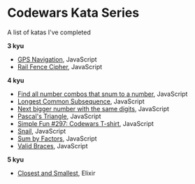 # Codewars Kata Series

A list of katas I've completed

**3 kyu**

- [GPS Navigation](https://github.com/darkbaby123/kata-gps-navigation), JavaScript
- [Rail Fence Cipher](https://github.com/darkbaby123/kata-rail-fence-cipher-js), JavaScript

**4 kyu**

- [Find all number combos that snum to a number](https://github.com/darkbaby123/kata-number-combos-sum-js), JavaScript
- [Longest Common Subsequence](https://github.com/darkbaby123/kata-longest-common-subsequence), JavaScript
- [Next bigger number with the same digits](https://github.com/darkbaby123/kata-next-bigger-number), JavaScript
- [Pascal's Triangle](https://github.com/darkbaby123/kata-pascals-triangle), JavaScript
- [Simple Fun #297: Codewars T-shirt](https://github.com/darkbaby123/kata-codewars-tshirt-js), JavaScript
- [Snail](https://github.com/darkbaby123/kata-snail), JavaScript
- [Sum by Factors](https://github.com/darkbaby123/kata-sum-by-factors), JavaScript
- [Valid Braces](https://www.codewars.com/kata/valid-braces), JavaScript

**5 kyu**

- [Closest and Smallest](https://github.com/darkbaby123/kata-closest-and-smallest), Elixir
